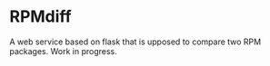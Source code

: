 # RPMdiff
A web service based on flask that is upposed to compare two RPM packages.
Work in progress.
